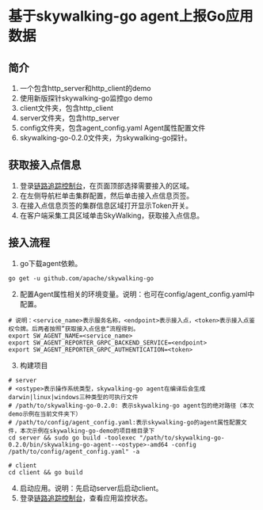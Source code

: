 # 基于skywalking-go agent上报Go应用数据
## 简介
1. 一个包含http_server和http_client的demo
2. 使用新版探针skywalking-go监控go demo
3. client文件夹，包含http_client
4. server文件夹，包含http_server
5. config文件夹，包含agent_config.yaml Agent属性配置文件
6. skywalking-go-0.2.0文件夹，为skywalking-go探针。
## 获取接入点信息
1. 登录[链路追踪控制台](https://tracing.console.aliyun.com/)，在页面顶部选择需要接入的区域。
2. 在左侧导航栏单击集群配置，然后单击接入点信息页签。
3. 在接入点信息页签的集群信息区域打开显示Token开关。
4. 在客户端采集工具区域单击SkyWalking，获取接入点信息。
## 接入流程
1. go下载agent依赖。
```
go get -u github.com/apache/skywalking-go
```
2. 配置Agent属性相关的环境变量。说明：也可在config/agent_config.yaml中配置。
```
# 说明：<service_name>表示服务名称，<endpoint>表示接入点，<token>表示接入点鉴权令牌。后两者按照”获取接入点信息“流程得到。
export SW_AGENT_NAME=<service_name>
export SW_AGENT_REPORTER_GRPC_BACKEND_SERVICE=<endpoint>
export SW_AGENT_REPORTER_GRPC_AUTHENTICATION=<token>
```
3. 构建项目
```
# server
# <ostype>表示操作系统类型，skywalking-go agent在编译后会生成darwin|linux|windows三种类型的可执行文件
# /path/to/skywalking-go-0.2.0: 表示skywalking-go agent包的绝对路径（本次demo示例在当前文件夹下）
# /path/to/config/agent_config.yaml:表示skywalking-go的agent属性配置文件，本次示例在skywalking-go-demo的项目根目录下
cd server && sudo go build -toolexec "/path/to/skywalking-go-0.2.0/bin/skywalking-go-agent--<ostype>-amd64 -config /path/to/config/agent_config.yaml" -a

# client
cd client && go build
```
4. 启动应用。说明：先启动server后启动client。
5. 登录[链路追踪控制台](https://tracing.console.aliyun.com/)，查看应用监控状态。